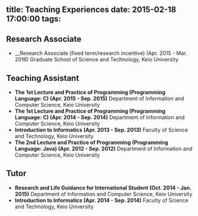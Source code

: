 title: Teaching Experiences
date: 2015-02-18 17:00:00
tags: 
---
## Research Associate
* __Research Associate (fixed term/research incentive) (Apr. 2015 - Mar. 2016)
Graduate School of Science and Technology, Keio University

## Teaching Assistant
* __The 1st Lecture and Practice of Programming (Programming Language: C) (Apr. 2015 - Sep. 2015)__
Department of Information and Computer Science, Keio University
* __The 1st Lecture and Practice of Programming (Programming Language: C) (Apr. 2014 - Sep. 2014)__
Department of Information and Computer Science, Keio University
* __Introduction to Informatics (Apr. 2013 - Sep. 2013)__
Faculty of Science and Technology, Keio University
* __The 2nd Lecture and Practice of Programming (Programming Language: Java) (Apr. 2012 - Sep. 2012)__
Department of Information and Computer Science, Keio University

## Tutor
* __Research and Life Guidance for International Student (Oct. 2014 - Jan. 2015)__
Department of Information and Computer Science, Keio University
* __Introduction to Informatics (Apr. 2014 - Sep. 2014)__
Faculty of Science and Technology, Keio University